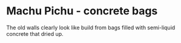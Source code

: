# Machu Pichu - concrete bags

The old walls clearly look like build from bags filled with semi-liquid concrete that dried up.
